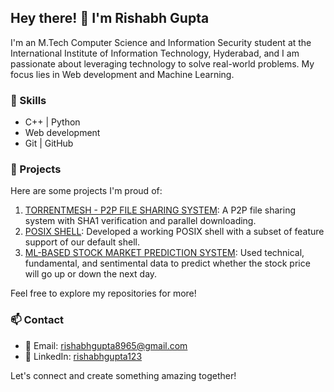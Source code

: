 ## Hey there! 👋 I'm Rishabh Gupta

I'm an M.Tech Computer Science and Information Security student at the International Institute of Information Technology, Hyderabad, and I am passionate about leveraging technology to solve real-world problems. My focus lies in Web development and Machine Learning.

### 🔧 Skills

- C++ | Python
- Web development
- Git | GitHub

### 🌟 Projects

Here are some projects I'm proud of:

1. [TORRENTMESH - P2P FILE SHARING SYSTEM](https://github.com/rishabhgupta1234/Mini_Bit_Torrent): A P2P file sharing system with SHA1 verification and parallel downloading.
2. [POSIX SHELL](https://github.com/rishabhgupta1234/PosixShell): Developed a working POSIX shell with a subset of feature support of our default shell.
3. [ML-BASED STOCK MARKET PREDICTION SYSTEM](https://github.com/rishabhgupta1234/Sentiment-analysis-for-stock-prediction): Used technical, fundamental, and sentimental data to predict whether the stock price will go up or down the next day.

Feel free to explore my repositories for more!

### 📫 Contact

- 📧 Email: rishabhgupta8965@gmail.com
- 💼 LinkedIn: [rishabhgupta123](https://www.linkedin.com/in/rishabhgupta123/)

Let's connect and create something amazing together!

